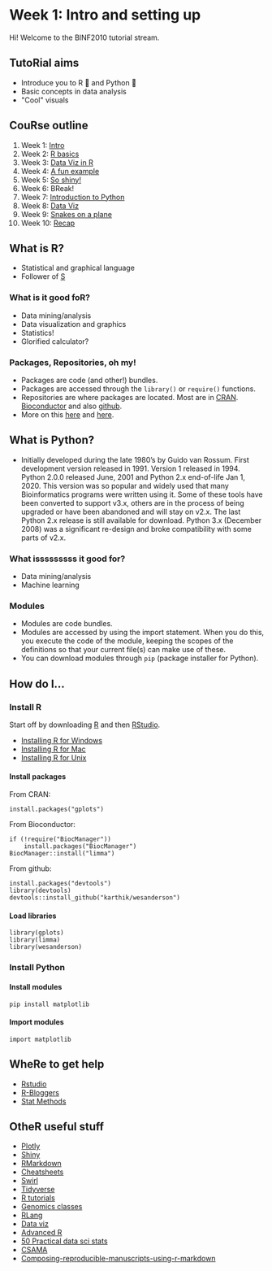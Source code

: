 # Week 1: Intro and setting up
Hi! Welcome to the BINF2010 tutorial stream. 

## TutoRial aims 
- Introduce you to R :large_blue_circle: and Python :snake:
- Basic concepts in data analysis
- "Cool" visuals 

## CouRse outline
1. Week 1: [Intro](intro.md)
2. Week 2: [R basics](#lesson2.md)
3. Week 3: [Data Viz in R](#lesson3.md)
4. Week 4: [A fun example](#lesson4.md)
5. Week 5: [So shiny!](#lesson5.md)
6. Week 6: BReak! 
7. Week 7: [Introduction to Python](#lesson6.md)
8. Week 8: [Data Viz](#lesson7.md)
9. Week 9: [Snakes on a plane](#lesson8.md)
10. Week 10: [Recap](#lesson9.md)

## What is R? 
- Statistical and graphical language
- Follower of [S](https://en.wikipedia.org/wiki/S_(programming_language))

### What is it good foR?  
- Data mining/analysis 
- Data visualization and graphics
- Statistics! 
- Glorified calculator? 

### Packages, Repositories, oh my!
- Packages are code (and other!) bundles.
- Packages are accessed through the `library()` or `require()` functions. 
- Repositories are where packages are located. Most are in [CRAN](https://cran.r-project.org/web/packages/). [Bioconductor](https://www.bioconductor.org/packages/release/BiocViews.html) and also [github](https://github.com/trending/r). 
- More on this [here](http://r-pkgs.had.co.nz/) and [here](https://www.datacamp.com/community/tutorials/r-packages-guide). 

## What is Python?
- Initially developed during the late 1980’s by Guido van Rossum. First development version released in 1991. Version 1 released in 1994.
Python 2.0.0 released June, 2001 and Python 2.x end-of-life Jan 1, 2020.
This version was so popular and widely used that many Bioinformatics programs were written using it. Some of these tools have been converted to support v3.x, others are in the process of being upgraded or have been abandoned and will stay on v2.x. The last Python 2.x release is still available for download.
Python 3.x (December 2008) was a significant re-design and broke compatibility with some parts of v2.x.

### What isssssssss it good for?  
- Data mining/analysis
- Machine learning

### Modules 
- Modules are code bundles. 
- Modules are accessed by using the import statement. When you do this, you execute the code of the module, keeping the scopes of the definitions so that your current file(s) can make use of these.
- You can download modules through `pip` (package installer for Python). 


## How do I...
### Install R
Start off by downloading [R](https://cran.r-project.org/) and then [RStudio](https://www.rstudio.com/).
- [Installing R for Windows](installwindows.md)
- [Installing R for Mac](installmac.md)
- [Installing R for Unix](installunix.md)

#### Install packages
From CRAN: 
``` 
install.packages("gplots")
```
From Bioconductor: 
``` 
if (!require("BiocManager"))
    install.packages("BiocManager")
BiocManager::install("limma")
```
From github:
```  
install.packages("devtools")
library(devtools)
devtools::install_github("karthik/wesanderson")
```
#### Load libraries 
```
library(gplots)
library(limma)
library(wesanderson)
```

### Install Python


#### Install modules
``` 
pip install matplotlib
```
#### Import modules
```
import matplotlib
```




## WheRe to get help
- [Rstudio](https://www.rstudio.com/)
- [R-Bloggers](https://www.r-bloggers.com/)
- [Stat Methods](https://www.statmethods.net/index.html)

## OtheR useful stuff 
- [Plotly](https://plot.ly/r/)
- [Shiny](https://shiny.rstudio.com/)
- [RMarkdown](https://rmarkdown.rstudio.com/)
- [Cheatsheets](https://www.rstudio.com/resources/cheatsheets/) 
- [Swirl](http://swirlstats.com/)
- [Tidyverse](https://www.tidyverse.org/)
- [R tutorials](https://www.listendata.com/p/r-programming-tutorials.html)
- [Genomics classes](http://genomicsclass.github.io/book/)
- [RLang](https://twitter.com/@RLangTip)
- [Data viz](http://serialmentor.com/dataviz/)
- [Advanced R](https://adv-r.hadley.nz/)
- [50 Practical data sci stats](https://peerj.com/collections/50-practicaldatascistats/)
- [CSAMA](http://www-huber.embl.de/csama2018/#home)
- [Composing-reproducible-manuscripts-using-r-markdown](https://elifesciences.org/labs/cad57bcf/composing-reproducible-manuscripts-using-r-markdown)


